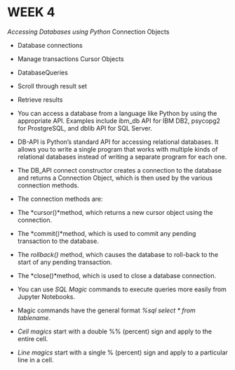# WEEK 4

*Accessing Databases using Python*
Connection Objects
* Database connections
* Manage transactions
Cursor Objects
* DatabaseQueries
* Scroll through result set
* Retrieve results

* You can access a database from a language like Python by using the appropriate API. Examples include ibm_db API for IBM DB2, psycopg2 for ProstgreSQL, and dblib API for SQL Server.
* DB-API is Python’s standard API for accessing relational databases. It allows you to write a single program that works with multiple kinds of relational databases instead of writing a separate program for each one.
* The DB_API  connect constructor creates a connection to the database and returns a Connection Object, which is then used by the various connection methods.
* The connection methods are:
* The *cursor()*method, which returns a new cursor object using the connection.
* The *commit()*method, which is used to commit any pending transaction to the database.
* The *rollback()* method, which causes the database to roll-back to the start of any pending transaction.
* The *close()*method, which is used to close a database connection. 
* You can use *SQL Magic* commands to execute queries more easily from Jupyter Notebooks. 
* Magic commands have the general format *%sql select * from tablename*.
* *Cell magics* start with a double %% (percent) sign and apply to the entire cell.
* *Line magics* start with a single % (percent) sign and apply to a particular line in a cell.

